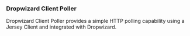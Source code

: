 ### Dropwizard Client Poller

Dropwizard Client Poller provides a simple HTTP polling capability using a Jersey Client
and integrated with Dropwizard.
